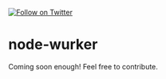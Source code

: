 [![Follow on Twitter](https://img.shields.io/twitter/follow/websecurify.svg?logo=twitter)](https://twitter.com/websecurify)

# node-wurker

Coming soon enough! Feel free to contribute.
